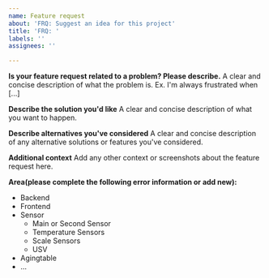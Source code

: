 ```yaml
---
name: Feature request
about: 'FRQ: Suggest an idea for this project'
title: 'FRQ: '
labels: ''
assignees: ''

---
```


**Is your feature request related to a problem? Please describe.**
A clear and concise description of what the problem is. Ex. I'm always frustrated when [...]

**Describe the solution you'd like**
A clear and concise description of what you want to happen.

**Describe alternatives you've considered**
A clear and concise description of any alternative solutions or features you've considered.

**Additional context**
Add any other context or screenshots about the feature request here.

**Area(please complete the following error information or add new):**
 - Backend
 - Frontend
 - Sensor
    - Main or Second Sensor
    - Temperature Sensors
    - Scale Sensors
    - USV
 - Agingtable
 - …
